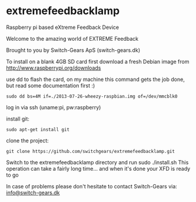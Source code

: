 extremefeedbacklamp
===================

Raspberry pi based eXtreme Feedback Device

Welcome to the amazing world of EXTREME Feedback

Brought to you by Switch-Gears ApS (switch-gears.dk)

To install on a blank 4GB SD card first download a fresh 
Debian image from http://www.raspberrypi.org/downloads

use dd to flash the card, on my machine this command gets the job done,
but read some documentation first :)

    sudo dd bs=4M if=./2013-07-26-wheezy-raspbian.img of=/dev/mmcblk0

log in via ssh (uname:pi, pw:raspberry)

install git: 

    sudo apt-get install git

clone the project:

    git clone https://github.com/switchgears/extremefeedbacklamp.git

Switch to the extremefeedbacklamp directory and run sudo ./install.sh
This operation can take a fairly long time... and when it's done
your XFD is ready to go

In case of problems please don't hesitate to contact Switch-Gears via:
info@switch-gears.dk

